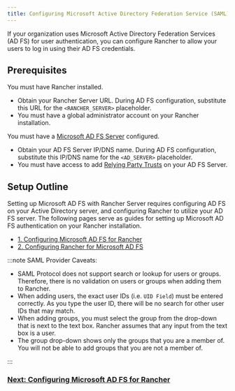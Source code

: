 ```yaml
---
title: Configuring Microsoft Active Directory Federation Service (SAML)
---
```


<head>
  <link rel="canonical" href="https://ranchermanager.docs.rancher.com/how-to-guides/new-user-guides/authentication-permissions-and-global-configuration/configure-microsoft-ad-federation-service-saml"/>
</head>

If your organization uses Microsoft Active Directory Federation Services (AD FS) for user authentication, you can configure Rancher to allow your users to log in using their AD FS credentials.

## Prerequisites

You must have Rancher installed.

- Obtain your Rancher Server URL. During AD FS configuration, substitute this URL for the `<RANCHER_SERVER>` placeholder.
- You must have a global administrator account on your Rancher installation.

You must have a [Microsoft AD FS Server](https://docs.microsoft.com/en-us/windows-server/identity/active-directory-federation-services) configured.

- Obtain your AD FS Server IP/DNS name. During AD FS configuration, substitute this IP/DNS name for the `<AD_SERVER>` placeholder.
- You must have access to add [Relying Party Trusts](https://docs.microsoft.com/en-us/windows-server/identity/ad-fs/operations/create-a-relying-party-trust) on your AD FS Server.

## Setup Outline

Setting up Microsoft AD FS with Rancher Server requires configuring AD FS on your Active Directory server, and configuring Rancher to utilize your AD FS server. The following pages serve as guides for setting up Microsoft AD FS authentication on your Rancher installation.

- [1. Configuring Microsoft AD FS for Rancher](../../../../docs/how-to-guides/new-user-guides/authentication-permissions-and-global-configuration/configure-microsoft-ad-federation-service-saml/configure-ms-adfs-for-rancher.md)
- [2. Configuring Rancher for Microsoft AD FS](../../../../docs/how-to-guides/new-user-guides/authentication-permissions-and-global-configuration/configure-microsoft-ad-federation-service-saml/configure-rancher-for-ms-adfs.md)

:::note SAML Provider Caveats:

- SAML Protocol does not support search or lookup for users or groups. Therefore, there is no validation on users or groups when adding them to Rancher.
- When adding users, the exact user IDs (i.e. `UID Field`) must be entered correctly. As you type the user ID, there will be no search for other  user IDs that may match.
- When adding groups, you must select the group from the drop-down that is next to the text box. Rancher assumes that any input from the text box is a user.
- The group drop-down shows only the groups that you are a member of. You will not be able to add groups that you are not a member of.

:::


### [Next: Configuring Microsoft AD FS for Rancher](../../../../docs/how-to-guides/new-user-guides/authentication-permissions-and-global-configuration/configure-microsoft-ad-federation-service-saml/configure-ms-adfs-for-rancher.md)
